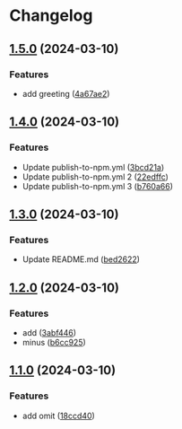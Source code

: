 # Changelog

## [1.5.0](https://github.com/jinmayamashita/help/compare/v1.4.0...v1.5.0) (2024-03-10)


### Features

* add greeting ([4a67ae2](https://github.com/jinmayamashita/help/commit/4a67ae27f2ea1b8f7792ade44f566d82df60f694))

## [1.4.0](https://github.com/jinmayamashita/help/compare/v1.3.0...v1.4.0) (2024-03-10)


### Features

* Update publish-to-npm.yml ([3bcd21a](https://github.com/jinmayamashita/help/commit/3bcd21a8d7efad8e2fc9afa1bd3bb870e64ae8b9))
* Update publish-to-npm.yml 2 ([22edffc](https://github.com/jinmayamashita/help/commit/22edffc84f9d4b7f71be91e39af51cecfc3b267e))
* Update publish-to-npm.yml 3 ([b760a66](https://github.com/jinmayamashita/help/commit/b760a66d5e5165440b546e78f0aced84063576c8))

## [1.3.0](https://github.com/jinmayamashita/help/compare/v1.2.0...v1.3.0) (2024-03-10)


### Features

* Update README.md ([bed2622](https://github.com/jinmayamashita/help/commit/bed2622b0e60ea4721521073dff5f442d02a2a93))

## [1.2.0](https://github.com/jinmayamashita/help/compare/v1.1.0...v1.2.0) (2024-03-10)


### Features

* add ([3abf446](https://github.com/jinmayamashita/help/commit/3abf446b6c5fce65e4d1f519b7acc6e7aa566a56))
* minus ([b6cc925](https://github.com/jinmayamashita/help/commit/b6cc9251cc4a29bc471c81225899501182c51157))

## [1.1.0](https://github.com/jinmayamashita/help/compare/v1.0.0...v1.1.0) (2024-03-10)


### Features

* add omit ([18ccd40](https://github.com/jinmayamashita/help/commit/18ccd40168d95dec0f6224c820908de9ce835d5c))
